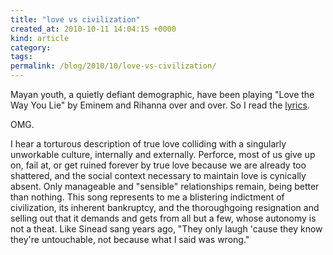 ```yaml
---
title: "love vs civilization"
created_at: 2010-10-11 14:04:15 +0000
kind: article
category: 
tags: 
permalink: /blog/2010/10/love-vs-civilization/
---
```


Mayan youth, a quietly defiant demographic, have been playing "Love the Way You Lie" by Eminem and Rihanna over and over. So I read the [lyrics][1].

OMG.

I hear a torturous description of true love colliding with a singularly unworkable culture, internally and externally. Perforce, most of us give up on, fail at, or get ruined forever by true love because we are already too shattered, and the social context necessary to maintain love is cynically absent. Only manageable and "sensible" relationships remain, being better than nothing. This song represents to me a blistering indictment of civilization, its inherent bankruptcy, and the thoroughgoing resignation and selling out that it demands and gets from all but a few, whose autonomy is not a theat. Like Sinead sang years ago, "They only laugh 'cause they know they're untouchable, not because what I said was wrong."

   [1]: http://www.directlyrics.com/eminem-love-the-way-you-lie-lyrics.html
